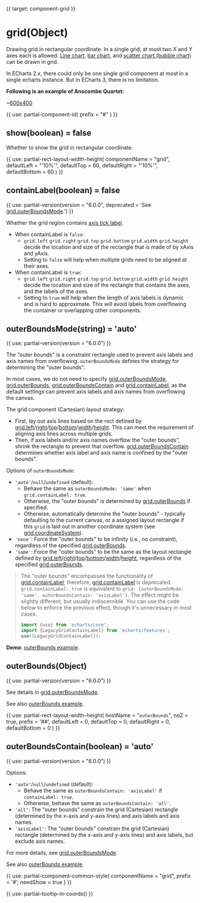 
{{ target: component-grid }}

# grid(Object)

Drawing grid in rectangular coordinate. In a single grid, at most two X and Y axes each is allowed. [Line chart](~series-line), [bar chart](~series-bar), and [scatter chart (bubble chart)](~series-scatter) can be drawn in grid.

In ECharts 2.x, there could only be one single grid component at most in a single echarts instance. But in ECharts 3, there is no limitation.

**Following is an example of Anscombe Quartet:**

~[600x400](${galleryViewPath}scatter-anscombe-quartet&edit=1&reset=1)

{{ use: partial-component-id(
    prefix = "#"
) }}

## show(boolean) = false

<ExampleUIControlBoolean default="false" />

Whether to show the grid in rectangular coordinate.

{{ use: partial-rect-layout-width-height(
    componentName = "grid",
    defaultLeft = "'10%'",
    defaultTop = 60,
    defaultRight = "'10%'",
    defaultBottom = 60
) }}

## containLabel(boolean) = false
<ExampleUIControlBoolean default="false" />

{{ use: partial-version(version = "6.0.0", deprecated = 'See [grid.outerBoundsMode](~grid.outerBoundsMode).') }}

Whether the grid region contains [axis tick label](~yAxis.axisLabel).

+ When containLabel is `false`:
    + `grid.left` `grid.right` `grid.top` `grid.bottom` `grid.width` `grid.height` decide the location and size of the rectangle that is made of by xAxis and yAxis.
    + Setting to `false` will help when multiple grids need to be aligned at their axes.
+ When containLabel is `true`:
    + `grid.left` `grid.right` `grid.top` `grid.bottom` `grid.width` `grid.height` decide the location and size of the rectangle that contains the axes, and the labels of the axes.
    + Setting to `true` will help when the length of axis labels is dynamic and is hard to approximate. This will avoid labels from overflowing the container or overlapping other components.

## outerBoundsMode(string) = 'auto'
{{ use: partial-version(version = "6.0.0") }}

The "outer bounds" is a constraint rectangle used to prevent axis labels and axis names from overflowing. `outerBoundsMode` defines the strategy for determining the "outer bounds".

In most cases, we do not need to specify [grid.outerBoundsMode](~grid.outerBoundsMode), [grid.outerBounds](~grid.outerBounds), [grid.outerBoundsContain](~grid.outerBoundsContain) and [grid.containLabel](~grid.containLabel), as the default settings can prevent axis labels and axis names from overflowing the canvas.

The grid component (Cartesian) layout strategy:
+ First, lay out axis lines based on the rect defined by [grid.left](~grid.left)/[right](~grid.right)/[top](~grid.top)/[bottom](~grid.bottom)/[width](~grid.width)/[height](~grid.height). This can meet the requirement of aligning axis lines across multiple grids.
+ Then, if axis labels and/or axis names overflow the "outer bounds", shrink the rectangle to prevent that overflow. [grid.outerBoundsContain](~grid.outerBoundsContain) determines whether axis label and axis name is confined by the "outer bounds".

Options of `outerBoundsMode`:
- `'auto'`/`null`/`undefined` (default):
    - Behave the same as `outerBoundsMode: 'same'` when `grid.containLabel: true`.
    - Otherwise, the "outer bounds" is determined by [grid.outerBounds](~grid.outerBounds) if specified.
    - Otherwise, automatically determine the "outer bounds" - typically defaulting to the current canvas, or a assigned layout rectangle if this `grid` is laid out in another coordinate system (see [grid.coordinateSystem](~grid.coordinateSystem)).
- `'none'`: Force the "outer bounds" to be infinity (i.e., no constraint), regardless of the specified [grid.outerBounds](~grid.outerBounds).
- `'same'`: Force the "outer bounds" to be the same as the layout rectangle defined by [grid.left](~grid.left)/[right](~grid.right)/[top](~grid.top)/[bottom](~grid.bottom)/[width](~grid.width)/[height](~grid.height), regardless of the specified [grid.outerBounds](~grid.outerBounds).

> The "outer bounds" encompasses the functionality of [grid.containLabel](~grid.containLabel); therefore, [grid.containLabel](~grid.containLabel) is deprecated. `grid.containLabel: true` is equivalent to `grid: {outerBoundsMode: 'same', outerBoundsContain: 'axisLabel'}`.
> The effect might be slightly different, but usually indiscernible. You can use the code below to enforce the previous effect, though it's unnecessary in most cases.
> ```js
> import {use} from 'echarts/core';
> import {LegacyGridContainLabel} from 'echarts/features';
> use([LegacyGridContainLabel]);
> ```

**Demo**: [outerBounds example](${galleryEditorPath}doc-example/grid-outerBounds&edit=1&reset=1).


## outerBounds(Object)
{{ use: partial-version(version = "6.0.0") }}

See details in [grid.outerBoundsMode](~grid.outerBoundsMode).

See also [outerBounds example](${galleryEditorPath}doc-example/grid-outerBounds&edit=1&reset=1).

{{ use: partial-rect-layout-width-height(
    hostName = "`outerBounds`",
    noZ = true,
    prefix = '##',
    defaultLeft = 0,
    defaultTop = 0,
    defaultRight = 0,
    defaultBottom = 0
) }}

## outerBoundsContain(boolean) = 'auto'
{{ use: partial-version(version = "6.0.0") }}

Options:
- `'auto'`/`null`/`undefined` (default):
    - Behave the same as `outerBoundsContain: 'axisLabel'` if `containLabel: true`.
    - Otherwise, behave the same as `outerBoundsContain: 'all'`.
- `'all'`: The "outer bounds" constrain the grid (Cartesian) rectangle (determined by the x-axis and y-axis lines) and axis labels and axis names.
- `'axisLabel'`: The "outer bounds" constrain the grid (Cartesian) rectangle (determined by the x-axis and y-axis lines) and axis labels, but exclude axis names.

For more details, see [grid.outerBoundsMode](~grid.outerBoundsMode).

See also [outerBounds example](${galleryEditorPath}doc-example/grid-outerBounds&edit=1&reset=1).


{{ use: partial-component-common-style(
    componentName = "grid",
    prefix = '#',
    needShow = true
) }}

{{ use: partial-tooltip-in-coords() }}


